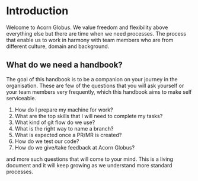 # Introduction

Welcome to Acorn Globus. We value freedom and flexibility above everything else but there are time when we need processes. The process that enable us to work in harmony with team members who are from different culture, domain and background.

## What do we need a handbook?

The goal of this handbook is to be a companion on your journey in the organisation. These are few of the questions that you will ask yourself or your team members very frequently, which this handbook aims to make self serviceable.

1. How do I prepare my machine for work?
1. What are the top skills that I will need to complete my tasks?
1. What kind of git flow do we use? 
1. What is the right way to name a branch?
1. What is expected once a PR/MR is created?
1. How do we test our code?
1. How do we give/take feedback at Acorn Globus?

and more such questions that will come to your mind. This is a living document and it will keep growing as we understand more standard processes.
